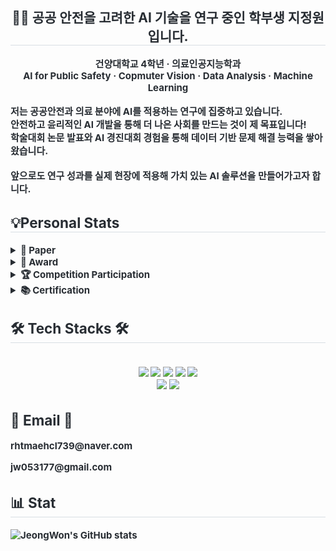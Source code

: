 <div align= "center"> 
<h2 style="border-bottom: 1px solid #d8dee4; color: #282d33;"> 🧑‍💻 공공 안전을 고려한 AI 기술을 연구 중인 학부생 지정원입니다. </h2>  
<div style="font-weight: 700; font-size: 15px; text-align: center; color: #282d33;"> 건양대학교 4학년 ·  의료인공지능학과 </div>
<div style="font-weight: 700; font-size: 15px; text-align: center; color: #282d33;"> AI for Public Safety · Copmuter Vision · Data Analysis · Machine Learning </div> <br>
<div align= "left"> 
<div style="font-weight: 700; font-size: 15px; text-align: left; color: #282d33;"> 저는 <strong>공공안전과 의료 분야에 AI를 적용하는 연구</strong>에 집중하고 있습니다.
<div style="font-weight: 700; font-size: 15px; text-align: left; color: #282d33;"> 안전하고 윤리적인 AI 개발을 통해 더 나은 사회를 만드는 것이 제 목표입니다!
<div style="font-weight: 700; font-size: 15px; text-align: left; color: #282d33;"> 학술대회 논문 발표와 AI 경진대회 경험을 통해 데이터 기반 문제 해결 능력을 쌓아왔습니다. <br>
<br> <div style="font-weight: 700; font-size: 15px; text-align: left; color: #282d33;"> 앞으로도 연구 성과를 실제 현장에 적용해 <strong>가치 있는 AI 솔루션</strong>을 만들어가고자 합니다.
<div align= "left">
<h2 style="border-bottom: 1px solid #d8dee4; color: #282d33;"> 💡Personal Stats</h2> 
<details>
<summary>📄 Paper</summary>

- **합성 데이터를 활용한 머신러닝 모델의 의료 보험료 예측 최적화** │ 1저자  
  <sub>2024.11 │ 한국인공지능융합기술학회(KAICTS) 추계학술대회</sub>  

- **흑백 이미지 복원을 위한 Stable Diffusion 및 GAN 기반 하이브리드 프레임워크** │ 공동 1저자  
  <sub>2025.01 │ 한국소프트웨어공학(KCSE) 학술대회</sub>  

- **가상 피팅 모델 ACGPN의 입력 특징 추출 기법 비교: Otsu Mask vs. Salient Region** │ 공동 1저자  
  <sub>2025.05 │ 한국인공지능융합기술학회(KAICTS) 춘계학술대회</sub>  

</details>  


<details>
<summary>🏅 Award</summary>

- **마이크로소프트 클라우드를 활용한 인공지능 서비스 개발 경진대회** │ 장려상  
  <sub>2024.11 │ 인공지능기술교육협의회 × 한국마이크로소프트 주관</sub>  

- **AWS DeepRacer 인공지능 자율주행 자동차 AI 융합경진대회** │ 팀전 1등, 개인전 2등  
  <sub>2024.11 │ AI.SW 융합대학 주관</sub>  

- **한국인공지능융합기술학회(KAICTS) 춘계학술대회** │ 우수 발표 논문상  
  <sub>2025.05 │ 한국인공지능융합기술학회 주관</sub>  

- **WCRC 쿠팡 물류로봇경진대회** │ 국회의원 우수상 (우재준 국회의원)  
  <sub>2025.05 │ 과학기술정보통신부 주관</sub>  

</details>  


<details>
<summary>🏆 Competition Participation</summary>

- **DACON 생성 AI 가짜 음성 탐지 모델 개발 경진대회 (2024)** │ *private 상위 7%*  
- **DACON 이미지 색상화 및 손실 부분 복원 AI 경진대회 (2024)** │ *private 상위 8%*  
- **DACON 건설공사 사고 예방 대응책 생성 AI 경진대회 (2025)** │ *public 상위 5%*  
- **DACON 생성 AI 텍스트 판별 모델 개발 경진대회 (2024)** │ *public 상위 25%*  

</details>  


<details>
<summary>📚 Certification</summary>

- TOEIC 750, OPIc IM2 
- 정보처리기사 
- ADsP  
- 빅데이터전문가 1급  
- Microsoft Certified: AI Fundamentals (AI-900)  
- MOS Expert (Excel, PowerPoint)  
- GTQ 1급, 2급   

</details>  
    <div align= "left">
    <h2 style="border-bottom: 1px solid #d8dee4; color: #282d33;"> 🛠️ Tech Stacks 🛠️</h2> <br> 
    <div style="margin: 0 auto; text-align: center;" align= "left"> <img src="https://img.shields.io/badge/Flask-000000?style=plastic&logo=Flask&logoColor=white">
          <img src="https://img.shields.io/badge/MySQL-4479A1?style=plastic&logo=MySQL&logoColor=white">
          <img src="https://img.shields.io/badge/Notion-000000?style=plastic&logo=Notion&logoColor=white">
          <img src="https://img.shields.io/badge/PyTorch-EE4C2C?style=plastic&logo=PyTorch&logoColor=white">
          <img src="https://img.shields.io/badge/Python-3776AB?style=plastic&logo=Python&logoColor=white">
          <br/><img src="https://img.shields.io/badge/Github-181717?style=plastic&logo=Github&logoColor=white">
          <img src="https://img.shields.io/badge/Keras-D00000?style=plastic&logo=Keras&logoColor=white">
          </div>
    </div>
    <div align= "left">  </div> 
    <h2 align="left"> 📧 Email 📧 </h2>
<p align="left">
  <Strong> rhtmaehcl739@naver.com </Strong>
</p>
<p align="left">
  <Strong> jw053177@gmail.com </Strong>
</p>

<div align= "left">
    <h2 style="border-bottom: 1px solid #d8dee4; color: #282d33;"> 📊 Stat </h2>
    
![JeongWon's GitHub stats](https://github-readme-stats.vercel.app/api?username=jijeongwon&show_icons=true&theme=radical)    

<br>
